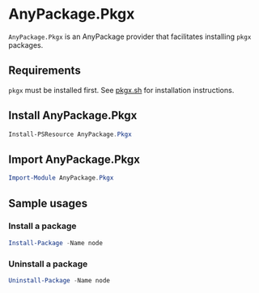 # AnyPackage.Pkgx

`AnyPackage.Pkgx` is an AnyPackage provider that facilitates installing `pkgx` packages.

## Requirements

`pkgx` must be installed first. See [pkgx.sh](https://pkgx.sh) for installation
instructions.

## Install AnyPackage.Pkgx

```PowerShell
Install-PSResource AnyPackage.Pkgx
```

## Import AnyPackage.Pkgx

```PowerShell
Import-Module AnyPackage.Pkgx
```

## Sample usages

### Install a package

```PowerShell
Install-Package -Name node
```

### Uninstall a package

```PowerShell
Uninstall-Package -Name node
```
